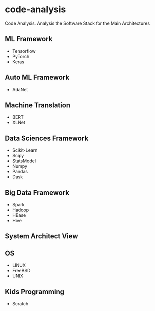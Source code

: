 # code-analysis
Code Analysis.
Analysis the Software Stack for the Main Architectures

## ML Framework
+ Tensorflow
+ PyTorch
+ Keras

## Auto ML Framework
+ AdaNet

## Machine Translation
+ BERT
+ XLNet

## Data Sciences Framework
+ Scikit-Learn
+ Scipy
+ StatsModel
+ Numpy
+ Pandas
+ Dask

## Big Data Framework
+ Spark
+ Hadoop
+ HBase
+ Hive

## System Architect View

## OS
+ LINUX
+ FreeBSD
+ UNIX

## Kids Programming
+ Scratch
